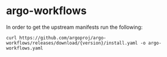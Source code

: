 # argo-workflows
In order to get the upstream manifests run the following:
```
curl https://github.com/argoproj/argo-workflows/releases/download/{version}/install.yaml -o argo-workflows.yaml
```
